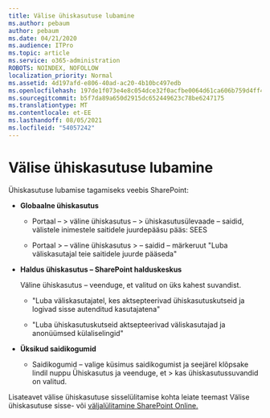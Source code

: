 ```yaml
---
title: Välise ühiskasutuse lubamine
ms.author: pebaum
author: pebaum
ms.date: 04/21/2020
ms.audience: ITPro
ms.topic: article
ms.service: o365-administration
ROBOTS: NOINDEX, NOFOLLOW
localization_priority: Normal
ms.assetid: 4d197afd-e806-40ad-ac20-4b10bc497edb
ms.openlocfilehash: 197de1f073e4e8c054dce32f0acfbe0064d61ca606b759d4ff45e0bc8a4b5cab
ms.sourcegitcommit: b5f7da89a650d2915dc652449623c78be6247175
ms.translationtype: MT
ms.contentlocale: et-EE
ms.lasthandoff: 08/05/2021
ms.locfileid: "54057242"
---
```

# <a name="enable-external-sharing"></a>Välise ühiskasutuse lubamine

 Ühiskasutuse lubamise tagamiseks veebis SharePoint:
  
- **Globaalne ühiskasutus**
    
  - Portaal – \> väline ühiskasutus – \> ühiskasutusülevaade – saidid, välistele inimestele saitidele juurdepääsu pääs: SEES
    
  - Portaal \> – väline ühiskasutus \> – saidid – märkeruut "Luba väliskasutajal teie saitidele juurde pääseda"
    
- **Haldus ühiskasutus – SharePoint halduskeskus**
    
    Väline ühiskasutus – veenduge, et valitud on üks kahest suvandist.
    
  - "Luba väliskasutajatel, kes aktsepteerivad ühiskasutuskutseid ja logivad sisse autenditud kasutajatena"
    
  - "Luba ühiskasutuskutseid aktsepteerivad väliskasutajad ja anonüümsed külaliselingid"
    
- **Üksikud saidikogumid**
    
  - Saidikogumid – valige küsimus saidikogumist ja seejärel klõpsake lindil nuppu Ühiskasutus ja veenduge, et \> kas ühiskasutussuvandid on valitud.
    
Lisateavet välise ühiskasutuse sisselülitamise kohta leiate teemast Välise ühiskasutuse sisse- või [väljalülitamine SharePoint Online.](https://go.microsoft.com/fwlink/?linkid=2047681&amp;clcid=0x409)
  

